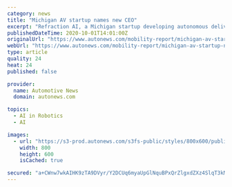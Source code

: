 ```yaml
---
category: news
title: "Michigan AV startup names new CEO"
excerpt: "Refraction AI, a Michigan startup developing autonomous delivery robots, appointed a former Ford Motor Co. and mobility-industry veteran its new CEO on Wednesday. Luke Schneider becomes Refraction AI's CEO at a time when the pandemic has accelerated demand for automated and contactless delivery systems."
publishedDateTime: 2020-10-01T14:01:00Z
originalUrl: "https://www.autonews.com/mobility-report/michigan-av-startup-names-new-ceo"
webUrl: "https://www.autonews.com/mobility-report/michigan-av-startup-names-new-ceo"
type: article
quality: 24
heat: 24
published: false

provider:
  name: Automotive News
  domain: autonews.com

topics:
  - AI in Robotics
  - AI

images:
  - url: "https://s3-prod.autonews.com/s3fs-public/styles/800x600/public/Luke%20Schneider-MAIN_i.jpg"
    width: 800
    height: 600
    isCached: true

secured: "a+CWnw7wkAIHK9zTA9DVyr/Y2DCUq6myaUpGlNquBPxQrZlgxdZXz4SlqT3kMUTLmYckF3Xun41OQBDbyeCcXZQIxUvQZhHBgpllD4yA2ahblsey1l//gKzFhkFxgHBTr+VEhCmuutyhgd+AW2OKO3zwr3Lu5+udRI/K6ve/sbELMYIBpq2eE0ALttCjOLM7SfhGJW42ByA6QaExrhxFVYG0nlM/lCKoJX84n7PlP3K/PG0HXc0JNlXSxbh2aSZRUGl9X52Kefj+L+fJo/ZiVEP49khAGF57r3njlhnWM7eaG4gPYq6QqrhfvM1Lx7imj0fqrOConhmRc+rkpl7TVw5xlD8Lwq5yJdYKfdWsy/0=;qzP6oOm99g2/demTfI/BXw=="
---
```


